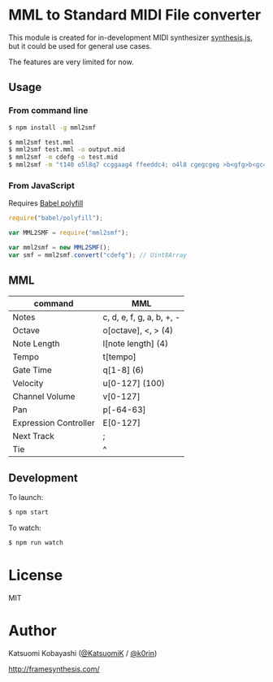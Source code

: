# MML to Standard MIDI File converter

This module is created for in-development MIDI synthesizer [synthesis.js](https://github.com/KatsuomiK/synthesis.js), but it could be used for general use cases.

The features are very limited for now.

## Usage

### From command line

```bash
$ npm install -g mml2smf

$ mml2smf test.mml
$ mml2smf test.mml -o output.mid
$ mml2smf -m cdefg -o test.mid
$ mml2smf -m "t140 o5l8q7 ccggaag4 ffeeddc4; o4l8 cgegcgeg >b<gfg>b<gc4" -o test.mid
```

### From JavaScript

Requires [Babel polyfill](https://babeljs.io/docs/usage/polyfill/)

```js
require("babel/polyfill");

var MML2SMF = require("mml2smf");

var mml2smf = new MML2SMF();
var smf = mml2smf.convert("cdefg"); // Uint8Array
```

## MML

command|MML
-------|---
Notes|c, d, e, f, g, a, b, +, -
Octave|o\[octave\], &lt;, &gt; (4)
Note Length|l\[note length\] (4)
Tempo|t\[tempo\]
Gate Time|q\[1-8\] (6)
Velocity|u\[0-127\] (100)
Channel Volume|v\[0-127\]
Pan|p\[-64-63\]
Expression Controller|E\[0-127\]
Next Track|;
Tie|^

## Development

To launch:

```bash
$ npm start
```

To watch:

```bash
$ npm run watch
```

# License

MIT

# Author

Katsuomi Kobayashi ([@KatsuomiK](https://twitter.com/KatsuomiK) / [@k0rin](https://twitter.com/k0rin))

http://framesynthesis.com/

